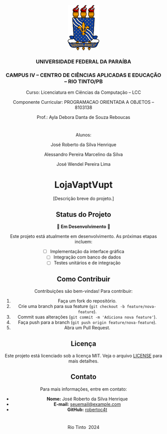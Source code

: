 <div align="center">
  <img src="ufpb_logo.png" alt="Alt Text" width="100"/>

### UNIVERSIDADE FEDERAL DA PARAÍBA

### CAMPUS IV – CENTRO DE CIÊNCIAS APLICADAS E EDUCAÇÃO – RIO TINTO/PB

Curso: Licenciatura em Ciências da Computação – LCC


Componente Curricular: PROGRAMACAO ORIENTADA A OBJETOS – 8103138

Prof.: Ayla Debora Danta de Souza Reboucas
#
Alunos:

José Roberto da Silva Henrique

Alessandro Pereira Marcelino da Silva

José Wendel Pereira Lima



#
#
# LojaVaptVupt

[Descrição breve do projeto.]

## Status do Projeto

🚧 **Em Desenvolvimento** 🚧

Este projeto está atualmente em desenvolvimento. As próximas etapas incluem:

- [ ] Implementação da interface gráfica
- [ ] Integração com banco de dados
- [ ] Testes unitários e de integração

## Como Contribuir

Contribuições são bem-vindas! Para contribuir:

1. Faça um fork do repositório.
2. Crie uma branch para sua feature (`git checkout -b feature/nova-feature`).
3. Commit suas alterações (`git commit -m 'Adiciona nova feature'`).
4. Faça push para a branch (`git push origin feature/nova-feature`).
5. Abra um Pull Request.

## Licença

Este projeto está licenciado sob a licença MIT. Veja o arquivo [LICENSE](LICENSE) para mais detalhes.

## Contato

Para mais informações, entre em contato:

- **Nome:** José Roberto da Silva Henrique
- **E-mail:** [seuemail@example.com](mailto:seuemail@example.com)
- **GitHub:** [robertoc4t](https://github.com/robertoc4t)

#

Rio Tinto
 2024

</div>

#

